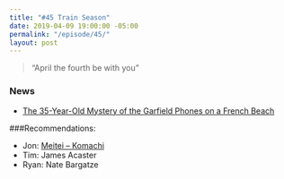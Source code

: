```yaml
---
title: "#45 Train Season"
date: 2019-04-09 19:00:00 -05:00
permalink: "/episode/45/"
layout: post
---
```


> “April the fourth be with you”

### News

- [The 35-Year-Old Mystery of the Garfield Phones on a French Beach](https://www.atlasobscura.com/articles/garfield-phone-beach)

###Recommendations:
 
- Jon: [Meitei – Komachi](https://metronrecords.bandcamp.com/album/komachi)
- Tim: James Acaster
- Ryan:  Nate Bargatze
